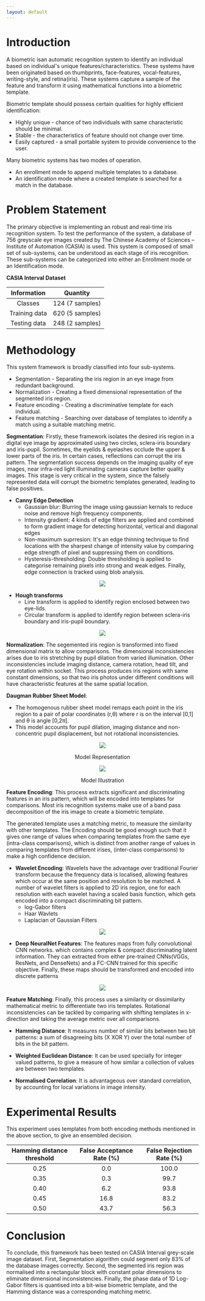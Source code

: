 ```yaml
---
layout: default
---
```


<!-- 
Text can be **bold**, _italic_, or ~~strikethrough~~.

[Link to another page](./another-page.html).

There should be whitespace between paragraphs.

There should be whitespace between paragraphs. We recommend including a README, or a file with information about your project.

# Header 1

This is a normal paragraph following a header. GitHub is a code hosting platform for version control and collaboration. It lets you and others work together on projects from anywhere.

## Header 2

> This is a blockquote following a header.
>
> When something is important enough, you do it even if the odds are not in your favor.

### Header 3

```js
// Javascript code with syntax highlighting.
var fun = function lang(l) {
  dateformat.i18n = require('./lang/' + l)
  return true;
}
```

```ruby
# Ruby code with syntax highlighting
GitHubPages::Dependencies.gems.each do |gem, version|
  s.add_dependency(gem, "= #{version}")
end
```

#### Header 4

*   This is an unordered list following a header.
*   This is an unordered list following a header.
*   This is an unordered list following a header.

##### Header 5

1.  This is an ordered list following a header.
2.  This is an ordered list following a header.
3.  This is an ordered list following a header.

###### Header 6

| head1        | head two          | three |
|:-------------|:------------------|:------|
| ok           | good swedish fish | nice  |
| out of stock | good and plenty   | nice  |
| ok           | good `oreos`      | hmm   |
| ok           | good `zoute` drop | yumm  |

### There's a horizontal rule below this.

* * *

### Here is an unordered list:

*   Item foo
*   Item bar
*   Item baz
*   Item zip

### And an ordered list:

1.  Item one
1.  Item two
1.  Item three
1.  Item four

### And a nested list:

- level 1 item
  - level 2 item
  - level 2 item
    - level 3 item
    - level 3 item
- level 1 item
  - level 2 item
  - level 2 item
  - level 2 item
- level 1 item
  - level 2 item
  - level 2 item
- level 1 item

### Small image

![Octocat](https://github.githubassets.com/images/icons/emoji/octocat.png)

### Large image

![Branching](https://guides.github.com/activities/hello-world/branching.png)


### Definition lists can be used with HTML syntax.

<dl>
<dt>Name</dt>
<dd>Godzilla</dd>
<dt>Born</dt>
<dd>1952</dd>
<dt>Birthplace</dt>
<dd>Japan</dd>
<dt>Color</dt>
<dd>Green</dd>
</dl>

```
Long, single-line code blocks should not wrap. They should horizontally scroll if they are too long. This line should be long enough to demonstrate this.
```

```
The final element.
```
 -->
 
 
# Introduction

A biometric isan automatic recognition system to identify an individual based on individual's unique features/characteristics. These systems have been originated based on thumbprints, face-features, vocal-features, writing-style, and retina(iris). These systems capture a sample of the feature and transform it using mathematical functions into a biometric template. 

Biometric template should possess certain qualities for highly efficient identification:
- Highly unique - chance of two individuals with same characteristic should be minimal.
- Stable - the characteristics of feature should not change over time.
- Easily captured - a small portable system to provide convenience to the user.

Many biometric systems has two modes of operation. 
- An enrollment mode to append multiple templates to a database.
- An identification mode where a created template is searched for a match in the database.

# Problem Statement

The primary objective is implementing an robust and real-time iris recognition system. To test the performance of the system, a database of 756 greyscale eye images created by The Chinese Academy of Sciences – Institute of Automation (CASIA) is used. This system is composed of small set of sub-systems, can be understood as each stage of iris recognition. These sub-systems can be categorized into either an Enrollment mode or an Identification mode.

**CASIA Interval Dataset** 

Information    | Quantity           
:-------------:|:---------------:
Classes        | 124 (7 samples)    
Training data  | 620 (5 samples)    
Testing data   | 248 (2 samples)    

# Methodology 

This system framework is broadly classified into four sub-systems.
  - Segmentation - Separating the iris region in an eye image from redundant background. 
  - Normalization - Creating a fixed dimensional representation of the segmented iris region. 
  - Feature encoding - Creating a discriminative template for each individual.
  - Feature matching - Searching over database of templates to identify a match using a suitable matching metric. 

**Segmentation**:
  Firstly, these framework isolates the desired iris region in a digital eye image by approximated using two circles, sclera-iris boundary and iris-pupil. Sometimes, the eyelids & eyelashes occlude the upper & lower parts of the iris. In certain cases, reflections can corrupt the iris pattern. The segmentation success depends on the imaging quality of eye images, near infra-red light illuminating cameras capture better quality images. This stage is very critical in the system, since the falsely represented data will corrupt the biometric templates generated, leading to false positives.

  - **Canny Edge Detection**
    - Gaussian blur: Blurring the image using gaussian kernals to reduce noise and remove high frequency components.
    - Intensity gradient: 4 kinds of edge filters are applied and combined to form gradient image for detecting horizontal, vertical and diagonal edges
    - Non-maximum suprresion: It's an edge thinning technique to find locations with the sharpest change of intensity value by comparing edge strength of pixel and suppressing them on conditions.
    - Hysteresis-thresholding: Double thresholding is applied to categorise remaining pixels into strong and weak edges. Finally, edge connection is tracked using blob analysis.

  <p align="center"> <img src="images/ced.png" /> </p>

  - **Hough transforms**
    - Line transform is applied to identify region enclosed between two eye-lids.
    - Circular transform is applied to identify region between sclera-iris boundary and iris-pupil boundary.

  <p align="center"> <img src="images/htd.png" /> </p>

**Normalization**: 
  The segemented iris region is transformed into fixed dimensional matrix to allow comparisons. The dimensional inconsistencies arises due to iris stretching by pupil dilation from varied illumination. Other inconsistencies include imaging distance, camera rotation, head tilt, and eye rotation within socket. This process produces iris regions with same constant dimensions, so that two iris photos under different conditions will have characteristic features at the same spatial location.

  **Daugman Rubber Sheet Model**: 
  - The homogenous rubber sheet model remaps each point in the iris region to a pair of polar coordinates (r,θ) where r is on the interval [0,1] and θ is angle [0,2π].
  - This model accounts for pupil dilation, imaging distance and non-concentric pupil displacement, but not rotational inconsistencies.

  <p align="center"> <img src="images/drsm_idea.png" /> </p>
  <p align="center"> Model Representation </p>

  <p align="center"> <img src="images/drsm_example.png" /> </p>
  <p align="center"> Model Illustration </p>

**Feature Encoding**: 
  This process extracts significant and discriminating features in an iris pattern, which will be encoded into templates for comparisons. Most iris recognition systems make use of a band pass decomposition of the iris image to create a biometric template.

  The generated template uses a matching metric, to measure the similarity with other templates. The Encoding should be good enough such that it gives one range of values when comparing templates from the same eye (intra-class comparisons), which is distinct from another range of values in comparing templates from different irises, (inter-class comparisons) to make a high confidence decision.

  - **Wavelet Encoding**: Wavelets have the advantage over traditional Fourier transform because the frequency data is localised, allowing features which occur at the same position and resolution to be matched. A number of wavelet filters is applied to 2D iris region, one for each resolution with each wavelet having a scaled basis function, which gets encoded into a compact discriminating bit pattern.
    - log-Gabor filters
    - Haar Wavlets
    - Laplacian of Gaussian Filters

  <p align="center"> <img src="images/wft.png" /> </p>

  - **Deep NeuralNet Features**: The features maps from fully convolutional CNN networks. which contains complex & compact discriminating latent information. They can extracted from either pre-trained CNNs(VGGs, ResNets, and DenseNets) and a FC-CNN trained for this specific objective. Finally, these maps should be transformed and encoded into discrete patterns 

  <p align="center"> <img src="images/dft.png" /> </p>

**Feature Matching**:
  Finally, this process uses a similarity or dissimilarity mathematical metric to differentiate two iris templates. Rotational inconsistencies can be tackled by comparing with shifting templates in x-direction and taking the average metric over all comparisons. 

  - **Hamming Distance**: It measures number of similar bits between two bit patterns: a sum of disagreeing bits (X XOR Y) over the total number of bits in the bit pattern.

  - **Weighted Euclidean Distance**: It can be used specially for integer valued patterns, to give a measure of how similar a collection of values are between two templates.

  - **Normalised Correlation**: It is advantageous over standard correlation, by accounting for local variations in image intensity.

# Experimental Results

  This experiment uses templates from both encoding methods mentioned in the above section, to give an ensembled decision. 

  Hamming distance threshold | False Acceptance Rate (%) | False Rejection Rate (%) 
  :-------------------------:|:-------------------------:|:-------------------------:
  0.25                       | 0.0                       | 100.0
  0.35                       | 0.3                       | 99.7
  0.40                       | 6.2                       | 93.8
  0.45                       | 16.8                      | 83.2
  0.50                       | 43.7                      | 56.3

 
# Conclusion 

To conclude, this framework has been tested on CASIA Interval grey-scale image dataset. First, Segmentation algorithm could segment only 83% of the database images correctly. Second, the segmented iris region was normalised into a rectangular block with constant polar dimensions to eliminate dimensional inconsistencies. Finally, the phase data of 1D Log-Gabor filters is quantised into a bit-wise biometric template, and the Hamming distance was a corresponding matching metric.
